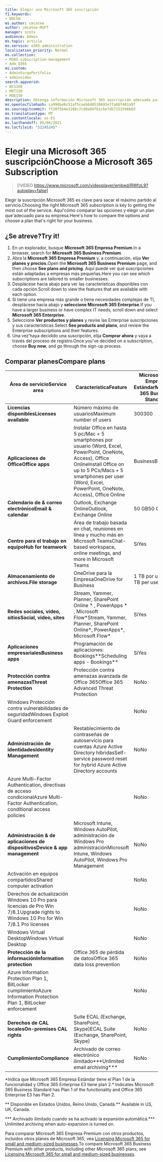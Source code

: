 ```yaml
---
title: Elegir una Microsoft 365 suscripción
f1.keywords:
- NOCSH
ms.author: cmcatee
author: cmcatee-MSFT
manager: scotv
audience: Admin
ms.topic: article
ms.service: o365-administration
localization_priority: Normal
ms.collection:
- M365-subscription-management
- Adm_O365
ms.custom:
- AdminSurgePortfolio
- adminvideo
search.appverid:
- BCS160
- MET150
- MOE150
description: Obtenga información Microsoft 365 suscripción adecuada para su organización.
ms.openlocfilehash: ca998be8c51af5caeb648510693effa88f481a9f
ms.sourcegitcommit: ff20f5b4e3268c7c98a84fb1cbe7db7151596b6d
ms.translationtype: MT
ms.contentlocale: es-ES
ms.lasthandoff: 05/06/2021
ms.locfileid: "52245245"
---
```

# <a name="choose-a-microsoft-365-subscription"></a><span data-ttu-id="a1f88-103">Elegir una Microsoft 365 suscripción</span><span class="sxs-lookup"><span data-stu-id="a1f88-103">Choose a Microsoft 365 Subscription</span></span>

> [!VIDEO https://www.microsoft.com/videoplayer/embed/RWfzL9?autoplay=false]

<span data-ttu-id="a1f88-104">Elegir la suscripción Microsoft 365 es clave para sacar el máximo partido al servicio.</span><span class="sxs-lookup"><span data-stu-id="a1f88-104">Choosing the right Microsoft 365 subscription is key to getting the most out of the service.</span></span> <span data-ttu-id="a1f88-105">Aquí&#39;cómo comparar las opciones y elegir un plan que&#39;adecuado para su empresa.</span><span class="sxs-lookup"><span data-stu-id="a1f88-105">Here&#39;s how to compare the options and choose a plan that&#39;s right for your business.</span></span>

## <a name="try-it"></a><span data-ttu-id="a1f88-106">¿Se atreve?</span><span class="sxs-lookup"><span data-stu-id="a1f88-106">Try it!</span></span>

1. <span data-ttu-id="a1f88-107">En un explorador, busque **Microsoft 365 Empresa Premium**.</span><span class="sxs-lookup"><span data-stu-id="a1f88-107">In a browser, search for  **Microsoft 365 Business Premium**.</span></span>
2. <span data-ttu-id="a1f88-108">Abra la **Microsoft 365 Empresa Premium** y, a continuación, elija **Ver planes y precios.**</span><span class="sxs-lookup"><span data-stu-id="a1f88-108">Open the  **Microsoft 365 Business Premium**  page, and then choose  **See plans and pricing**.</span></span> <span data-ttu-id="a1f88-109">Aquí puede ver qué suscripciones están adaptadas a empresas más pequeñas.</span><span class="sxs-lookup"><span data-stu-id="a1f88-109">Here you can see which subscriptions are tailored to smaller businesses.</span></span>
3. <span data-ttu-id="a1f88-110">Desplácese hacia abajo para ver las características disponibles con cada opción.</span><span class="sxs-lookup"><span data-stu-id="a1f88-110">Scroll down to view the features that are available with each option.</span></span>
4. <span data-ttu-id="a1f88-111">Si tiene una empresa más grande o tiene necesidades complejas de TI, desplácese hacia abajo y **seleccione Microsoft 365 Enterprise**.</span><span class="sxs-lookup"><span data-stu-id="a1f88-111">If you have a larger business or have complex IT needs, scroll down and select  **Microsoft 365 Enterprise**.</span></span>
5. <span data-ttu-id="a1f88-112">Seleccione **Ver productos y planes** y revise las Enterprise suscripciones y sus características.</span><span class="sxs-lookup"><span data-stu-id="a1f88-112">Select  **See products and plans**, and review the Enterprise subscriptions and their features.</span></span>
6. <span data-ttu-id="a1f88-113">Una vez&#39;haya decidido una suscripción, elija  **Comprar ahora** y vaya a través del proceso de registro.</span><span class="sxs-lookup"><span data-stu-id="a1f88-113">Once you&#39;ve decided on a subscription, choose  **Buy now**, and go through the sign-up process.</span></span>

## <a name="compare-plans"></a><span data-ttu-id="a1f88-114">Comparar planes</span><span class="sxs-lookup"><span data-stu-id="a1f88-114">Compare plans</span></span>

| <span data-ttu-id="a1f88-115">Área de servicio</span><span class="sxs-lookup"><span data-stu-id="a1f88-115">Service area</span></span> | <span data-ttu-id="a1f88-116">Característica</span><span class="sxs-lookup"><span data-stu-id="a1f88-116">Feature</span></span> | <span data-ttu-id="a1f88-117">Microsoft 365 Empresa Estándar</span><span class="sxs-lookup"><span data-stu-id="a1f88-117">Microsoft 365 Business Standard</span></span> | <span data-ttu-id="a1f88-118">Microsoft 365 Empresa Premium</span><span class="sxs-lookup"><span data-stu-id="a1f88-118">Microsoft 365 Business Premium</span></span> | <span data-ttu-id="a1f88-119">Office 365 Enterprise E3</span><span class="sxs-lookup"><span data-stu-id="a1f88-119">Office 365 Enterprise E3</span></span> |
| --- | --- | --- | --- | --- |
| <span data-ttu-id="a1f88-120">**Licencias disponibles**</span><span class="sxs-lookup"><span data-stu-id="a1f88-120">**Licenses available**</span></span> | <span data-ttu-id="a1f88-121">Número máximo de usuarios</span><span class="sxs-lookup"><span data-stu-id="a1f88-121">Maximum number of users</span></span> | <span data-ttu-id="a1f88-122">300</span><span class="sxs-lookup"><span data-stu-id="a1f88-122">300</span></span> | <span data-ttu-id="a1f88-123">300</span><span class="sxs-lookup"><span data-stu-id="a1f88-123">300</span></span> | <span data-ttu-id="a1f88-124">Ilimitado</span><span class="sxs-lookup"><span data-stu-id="a1f88-124">Unlimited</span></span> |
| <span data-ttu-id="a1f88-125">**Aplicaciones de Office**</span><span class="sxs-lookup"><span data-stu-id="a1f88-125">**Office apps**</span></span> | <span data-ttu-id="a1f88-126">Instalar Office en hasta 5 pc/Mac + 5 smartphones por usuario (Word, Excel, PowerPoint, OneNote, Access), Office Online</span><span class="sxs-lookup"><span data-stu-id="a1f88-126">Install Office on up to 5 PCs/Macs + 5 smartphones per user (Word, Excel, PowerPoint, OneNote, Access), Office Online</span></span> | <span data-ttu-id="a1f88-127">Business</span><span class="sxs-lookup"><span data-stu-id="a1f88-127">Business</span></span> | <span data-ttu-id="a1f88-128">Business</span><span class="sxs-lookup"><span data-stu-id="a1f88-128">Business</span></span> | <span data-ttu-id="a1f88-129">ProPlus</span><span class="sxs-lookup"><span data-stu-id="a1f88-129">ProPlus</span></span> |
| <span data-ttu-id="a1f88-130">**Calendario de &amp; correo electrónico**</span><span class="sxs-lookup"><span data-stu-id="a1f88-130">**Email &amp; calendar**</span></span> | <span data-ttu-id="a1f88-131">Outlook, Exchange Online</span><span class="sxs-lookup"><span data-stu-id="a1f88-131">Outlook, Exchange Online</span></span> | <span data-ttu-id="a1f88-132">50 GB</span><span class="sxs-lookup"><span data-stu-id="a1f88-132">50 GB</span></span> | <span data-ttu-id="a1f88-133">50 GB</span><span class="sxs-lookup"><span data-stu-id="a1f88-133">50 GB</span></span> | <span data-ttu-id="a1f88-134">100 GB</span><span class="sxs-lookup"><span data-stu-id="a1f88-134">100 GB</span></span> |
| <span data-ttu-id="a1f88-135">**Centro para el trabajo en equipo**</span><span class="sxs-lookup"><span data-stu-id="a1f88-135">**Hub for teamwork**</span></span> | <span data-ttu-id="a1f88-136">Área de trabajo basada en chat, reuniones en línea y mucho más en Microsoft Teams</span><span class="sxs-lookup"><span data-stu-id="a1f88-136">Chat-based workspace, online meetings, and more in Microsoft Teams</span></span> | <span data-ttu-id="a1f88-137">Sí</span><span class="sxs-lookup"><span data-stu-id="a1f88-137">Yes</span></span> | <span data-ttu-id="a1f88-138">Sí</span><span class="sxs-lookup"><span data-stu-id="a1f88-138">Yes</span></span> | <span data-ttu-id="a1f88-139">Sí</span><span class="sxs-lookup"><span data-stu-id="a1f88-139">Yes</span></span> |
| <span data-ttu-id="a1f88-140">**Almacenamiento de archivos.**</span><span class="sxs-lookup"><span data-stu-id="a1f88-140">**File storage**</span></span> | <span data-ttu-id="a1f88-141">OneDrive para la Empresa</span><span class="sxs-lookup"><span data-stu-id="a1f88-141">OneDrive for Business</span></span> | <span data-ttu-id="a1f88-142">1 TB por usuario</span><span class="sxs-lookup"><span data-stu-id="a1f88-142">1 TB per user</span></span> | <span data-ttu-id="a1f88-143">1 TB por usuario</span><span class="sxs-lookup"><span data-stu-id="a1f88-143">1 TB per user</span></span> | <span data-ttu-id="a1f88-144">Ilimitado</span><span class="sxs-lookup"><span data-stu-id="a1f88-144">Unlimited</span></span> |
| <span data-ttu-id="a1f88-145">**Redes sociales, vídeo, sitios**</span><span class="sxs-lookup"><span data-stu-id="a1f88-145">**Social, video, sites**</span></span> | <span data-ttu-id="a1f88-146">Stream, Yammer, Planner, SharePoint Online \* , PowerApps \* , Microsoft Flow\*</span><span class="sxs-lookup"><span data-stu-id="a1f88-146">Stream, Yammer, Planner, SharePoint Online\*, PowerApps\*, Microsoft Flow\*</span></span> | <span data-ttu-id="a1f88-147">Sí</span><span class="sxs-lookup"><span data-stu-id="a1f88-147">Yes</span></span> | <span data-ttu-id="a1f88-148">Sí</span><span class="sxs-lookup"><span data-stu-id="a1f88-148">Yes</span></span> | <span data-ttu-id="a1f88-149">Sí</span><span class="sxs-lookup"><span data-stu-id="a1f88-149">Yes</span></span> |
| <span data-ttu-id="a1f88-150">**Aplicaciones empresariales**</span><span class="sxs-lookup"><span data-stu-id="a1f88-150">**Business apps**</span></span> | <span data-ttu-id="a1f88-151">Programación de aplicaciones: Bookings\*\*</span><span class="sxs-lookup"><span data-stu-id="a1f88-151">Scheduling apps - Bookings\*\*</span></span> | <span data-ttu-id="a1f88-152">Sí</span><span class="sxs-lookup"><span data-stu-id="a1f88-152">Yes</span></span> | <span data-ttu-id="a1f88-153">Sí</span><span class="sxs-lookup"><span data-stu-id="a1f88-153">Yes</span></span> | <span data-ttu-id="a1f88-154">Sí</span><span class="sxs-lookup"><span data-stu-id="a1f88-154">Yes</span></span> |
| <span data-ttu-id="a1f88-155">**Protección contra amenazas**</span><span class="sxs-lookup"><span data-stu-id="a1f88-155">**Threat Protection**</span></span> | <span data-ttu-id="a1f88-156">Protección contra amenazas avanzada de Office 365</span><span class="sxs-lookup"><span data-stu-id="a1f88-156">Office 365 Advanced Threat Protection</span></span> | <span data-ttu-id="a1f88-157">No</span><span class="sxs-lookup"><span data-stu-id="a1f88-157">No</span></span> | <span data-ttu-id="a1f88-158">Sí</span><span class="sxs-lookup"><span data-stu-id="a1f88-158">Yes</span></span> | <span data-ttu-id="a1f88-159">No</span><span class="sxs-lookup"><span data-stu-id="a1f88-159">No</span></span> |
 | <span data-ttu-id="a1f88-160">Windows Protección contra vulnerabilidades de seguridad</span><span class="sxs-lookup"><span data-stu-id="a1f88-160">Windows Exploit Guard enforcement</span></span>| | <span data-ttu-id="a1f88-161">No</span><span class="sxs-lookup"><span data-stu-id="a1f88-161">No</span></span> | <span data-ttu-id="a1f88-162">Sí</span><span class="sxs-lookup"><span data-stu-id="a1f88-162">Yes</span></span> | <span data-ttu-id="a1f88-163">No</span><span class="sxs-lookup"><span data-stu-id="a1f88-163">No</span></span> |
| <span data-ttu-id="a1f88-164">**Administración de identidades**</span><span class="sxs-lookup"><span data-stu-id="a1f88-164">**Identity Management**</span></span> | <span data-ttu-id="a1f88-165">Restablecimiento de contraseñas de autoservicio para cuentas Azure Active Directory híbridas</span><span class="sxs-lookup"><span data-stu-id="a1f88-165">Self-service password reset for hybrid Azure Active Directory accounts</span></span> | <span data-ttu-id="a1f88-166">No</span><span class="sxs-lookup"><span data-stu-id="a1f88-166">No</span></span> | <span data-ttu-id="a1f88-167">Sí</span><span class="sxs-lookup"><span data-stu-id="a1f88-167">Yes</span></span> | <span data-ttu-id="a1f88-168">No</span><span class="sxs-lookup"><span data-stu-id="a1f88-168">No</span></span> |
 | <span data-ttu-id="a1f88-169">Azure Multi-Factor Authentication, directivas de acceso condicional</span><span class="sxs-lookup"><span data-stu-id="a1f88-169">Azure Multi-Factor Authentication, conditional access policies</span></span> | | <span data-ttu-id="a1f88-170">No</span><span class="sxs-lookup"><span data-stu-id="a1f88-170">No</span></span> | <span data-ttu-id="a1f88-171">Sí</span><span class="sxs-lookup"><span data-stu-id="a1f88-171">Yes</span></span> | <span data-ttu-id="a1f88-172">No</span><span class="sxs-lookup"><span data-stu-id="a1f88-172">No</span></span> |
| <span data-ttu-id="a1f88-173">**Administración &amp; de aplicaciones de dispositivos**</span><span class="sxs-lookup"><span data-stu-id="a1f88-173">**Device &amp; app management**</span></span> | <span data-ttu-id="a1f88-174">Microsoft Intune, Windows AutoPilot, administración de Windows Pro administración</span><span class="sxs-lookup"><span data-stu-id="a1f88-174">Microsoft Intune, Windows AutoPilot, Windows Pro Management</span></span> | <span data-ttu-id="a1f88-175">No</span><span class="sxs-lookup"><span data-stu-id="a1f88-175">No</span></span> | <span data-ttu-id="a1f88-176">Sí</span><span class="sxs-lookup"><span data-stu-id="a1f88-176">Yes</span></span> | <span data-ttu-id="a1f88-177">No</span><span class="sxs-lookup"><span data-stu-id="a1f88-177">No</span></span> |
 | <span data-ttu-id="a1f88-178">Activación en equipos compartidos</span><span class="sxs-lookup"><span data-stu-id="a1f88-178">Shared computer activation</span></span> | | <span data-ttu-id="a1f88-179">No</span><span class="sxs-lookup"><span data-stu-id="a1f88-179">No</span></span> | <span data-ttu-id="a1f88-180">Sí</span><span class="sxs-lookup"><span data-stu-id="a1f88-180">Yes</span></span> | <span data-ttu-id="a1f88-181">Sí</span><span class="sxs-lookup"><span data-stu-id="a1f88-181">Yes</span></span> |
 | <span data-ttu-id="a1f88-182">Derechos de actualización Windows 10 Pro para licencias de Pro Win 7/8.1</span><span class="sxs-lookup"><span data-stu-id="a1f88-182">Upgrade rights to Windows 10 Pro for Win 7/8.1 Pro licenses</span></span> | | <span data-ttu-id="a1f88-183">No</span><span class="sxs-lookup"><span data-stu-id="a1f88-183">No</span></span> | <span data-ttu-id="a1f88-184">Sí</span><span class="sxs-lookup"><span data-stu-id="a1f88-184">Yes</span></span> | <span data-ttu-id="a1f88-185">No</span><span class="sxs-lookup"><span data-stu-id="a1f88-185">No</span></span> |
 | <span data-ttu-id="a1f88-186">Windows Virtual Desktop</span><span class="sxs-lookup"><span data-stu-id="a1f88-186">Windows Virtual Desktop</span></span> | | <span data-ttu-id="a1f88-187">No</span><span class="sxs-lookup"><span data-stu-id="a1f88-187">No</span></span> | <span data-ttu-id="a1f88-188">Sí</span><span class="sxs-lookup"><span data-stu-id="a1f88-188">Yes</span></span> | <span data-ttu-id="a1f88-189">No</span><span class="sxs-lookup"><span data-stu-id="a1f88-189">No</span></span> |
| <span data-ttu-id="a1f88-190">**Protección de la información**</span><span class="sxs-lookup"><span data-stu-id="a1f88-190">**Information protection**</span></span> | <span data-ttu-id="a1f88-191">Office 365 de pérdida de datos</span><span class="sxs-lookup"><span data-stu-id="a1f88-191">Office 365 data loss prevention</span></span> | <span data-ttu-id="a1f88-192">No</span><span class="sxs-lookup"><span data-stu-id="a1f88-192">No</span></span> | <span data-ttu-id="a1f88-193">Sí</span><span class="sxs-lookup"><span data-stu-id="a1f88-193">Yes</span></span> | <span data-ttu-id="a1f88-194">Sí</span><span class="sxs-lookup"><span data-stu-id="a1f88-194">Yes</span></span> |
 | <span data-ttu-id="a1f88-195">Azure Information Protection Plan 1, BitLocker cumplimiento</span><span class="sxs-lookup"><span data-stu-id="a1f88-195">Azure Information Protection Plan 1, BitLocker enforcement</span></span> | | <span data-ttu-id="a1f88-196">No</span><span class="sxs-lookup"><span data-stu-id="a1f88-196">No</span></span> | <span data-ttu-id="a1f88-197">Sí</span><span class="sxs-lookup"><span data-stu-id="a1f88-197">Yes</span></span> | <span data-ttu-id="a1f88-198">No</span><span class="sxs-lookup"><span data-stu-id="a1f88-198">No</span></span> |
| <span data-ttu-id="a1f88-199">**Derechos de CAL locales**</span><span class="sxs-lookup"><span data-stu-id="a1f88-199">**On-premises CAL rights**</span></span> | <span data-ttu-id="a1f88-200">Suite ECAL (Exchange, SharePoint, Skype)</span><span class="sxs-lookup"><span data-stu-id="a1f88-200">ECAL Suite (Exchange, SharePoint, Skype)</span></span> | <span data-ttu-id="a1f88-201">No</span><span class="sxs-lookup"><span data-stu-id="a1f88-201">No</span></span> | <span data-ttu-id="a1f88-202">No</span><span class="sxs-lookup"><span data-stu-id="a1f88-202">No</span></span> | <span data-ttu-id="a1f88-203">Sí</span><span class="sxs-lookup"><span data-stu-id="a1f88-203">Yes</span></span> |
| <span data-ttu-id="a1f88-204">**Cumplimiento**</span><span class="sxs-lookup"><span data-stu-id="a1f88-204">**Compliance**</span></span> | <span data-ttu-id="a1f88-205">Archivado de correo electrónico ilimitado\*\*\*</span><span class="sxs-lookup"><span data-stu-id="a1f88-205">Unlimited email archiving\*\*\*</span></span> | <span data-ttu-id="a1f88-206">No</span><span class="sxs-lookup"><span data-stu-id="a1f88-206">No</span></span> | <span data-ttu-id="a1f88-207">Sí</span><span class="sxs-lookup"><span data-stu-id="a1f88-207">Yes</span></span> | <span data-ttu-id="a1f88-208">Sí</span><span class="sxs-lookup"><span data-stu-id="a1f88-208">Yes</span></span> |

<span data-ttu-id="a1f88-209">\*Indica que Microsoft 365 Empresa Estándar tiene el Plan 1 de la funcionalidad y Office 365 Enterprise E3 tiene plan 2.</span><span class="sxs-lookup"><span data-stu-id="a1f88-209">\* Indicates Microsoft 365 Business Standard has Plan 1 of the functionality and Office 365 Enterprise E3 has Plan 2.</span></span>

<span data-ttu-id="a1f88-210">\*\* Disponible en Estados Unidos, Reino Unido, Canadá.</span><span class="sxs-lookup"><span data-stu-id="a1f88-210">\*\* Available in US, UK, Canada.</span></span>

<span data-ttu-id="a1f88-211">\*\*\* Archivado ilimitado cuando se ha activado la expansión automática.</span><span class="sxs-lookup"><span data-stu-id="a1f88-211">\*\*\* Unlimited archiving when auto-expansion is turned on.</span></span>

<span data-ttu-id="a1f88-212">Para comparar Microsoft 365 Empresa Premium con otros productos, incluidos otros planes de Microsoft 365, vea [Licensing Microsoft 365 for small and medium-sized businesses](/office365/servicedescriptions/microsoft-365-service-descriptions/licensing-microsoft-365-in-smb).</span><span class="sxs-lookup"><span data-stu-id="a1f88-212">To compare Microsoft 365 Business Premium with other products, including other Microsoft 365 plans, see [Licensing Microsoft 365 for small and medium-sized businesses](/office365/servicedescriptions/microsoft-365-service-descriptions/licensing-microsoft-365-in-smb).</span></span>
